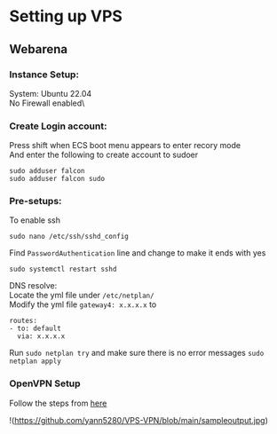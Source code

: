 # Setting up VPS
## Webarena
### Instance Setup:
System: Ubuntu 22.04\
No Firewall enabled\

### Create Login account:
Press shift when ECS boot menu appears to enter recory mode\
And enter the following to create account to sudoer
```
sudo adduser falcon
sudo adduser falcon sudo
```

### Pre-setups:

To enable ssh
```
sudo nano /etc/ssh/sshd_config
```

Find `PasswordAuthentication` line and change to make it ends with yes
```
sudo systemctl restart sshd
```

DNS resolve:\
Locate the yml file under `/etc/netplan/` \
Modify the yml file `gateway4: x.x.x.x` to 
```
routes:
- to: default
  via: x.x.x.x
```

Run `sudo netplan try` and make sure there is no error messages `sudo netplan apply` 

### OpenVPN Setup
Follow the steps from [here](https://github.com/Nyr/openvpn-install)

!(https://github.com/yann5280/VPS-VPN/blob/main/sampleoutput.jpg)
